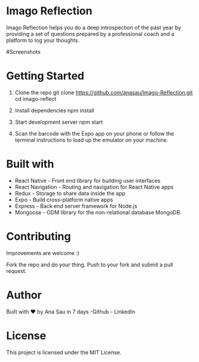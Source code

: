 # Imago Reflection
Imago Reflection helps you do a deep introspection of the past year by providing a set of questions prepared by a professional coach and a platform to log your thoughts. 

#Screenshots 



# Getting Started 

1. Clone the repo 
git clone https://github.com/anasau/Imago-Reflection.git
cd imago-reflect


2. Install dependencies
npm install

3. Start development server
npm start

4. Scan the barcode with the Expo app on your phone or follow the terminal instructions to load up the emulator on your machine.

# Built with

- React Native - Front end library for building user interfaces
- React Navigation - Routing and navigation for React Native apps
- Redux - Storage to share data inside the app
- Expo - Build cross-platform native apps
- Express -  Back end server framework for Node.js 
- Mongoose - ODM library for the non-relational database MongoDB. 

# Contributing
Improvements are welcome :)

Fork the repo and do your thing. Push to your fork and submit a pull request.

# Author
Built with  ♥ by Ana Sau in 7 days 
-Github - LinkedIn

# License
This project is licensed under the MIT License.
